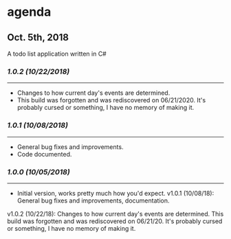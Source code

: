 # agenda
## Oct. 5th, 2018

A todo list application written in C#

### *1.0.2 (10/22/2018)*
------------------------
- Changes to how current day's events are determined.
- This build was forgotten and was rediscovered on 06/21/2020. It's probably cursed or something, I have no memory of making it.

### *1.0.1 (10/08/2018)*
------------------------
- General bug fixes and improvements.
- Code documented.

### *1.0.0 (10/05/2018)*
------------------------
- Initial version, works pretty much how you'd expect.
v1.0.1 (10/08/18): General bug fixes and improvements, documentation.

v1.0.2 (10/22/18): Changes to how current day's events are determined. This build was forgotten and was rediscovered on 06/21/20. It's probably cursed or something, I have no memory of making it.
